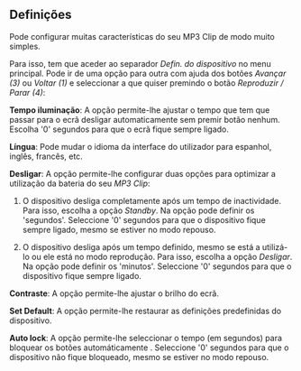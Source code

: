 ## Definições

Pode configurar muitas características do seu MP3 Clip de modo muito simples.

Para isso, tem que aceder ao separador *Defin. do dispositivo* no menu principal. Pode ir de uma opção para outra com ajuda dos botões *Avançar (3)* ou *Voltar (1)* e seleccionar a que quiser premindo o botão *Reproduzir / Parar (4)*:

**Tempo iluminação**: A opção permite-lhe ajustar o tempo que tem que passar para o ecrã desligar automaticamente sem premir botão nenhum. Escolha '0' segundos para que o ecrã fique sempre ligado.

**Língua**: Pode mudar o idioma da interface do utilizador para espanhol, inglês, francês, etc.

**Desligar**: A opção permite-lhe configurar duas opções para optimizar a utilização da bateria do seu *MP3 Clip*: 

1. O dispositivo desliga completamente após um tempo de inactividade. Para isso, escolha a opção *Standby*. Na opção pode definir os 'segundos'. Seleccione '0' segundos para que o dispositivo fique sempre ligado, mesmo se estiver no modo repouso.

2.  O dispositivo desliga após um tempo definido, mesmo se está a utilizá-lo ou ele está no modo reprodução. Para isso, escolha a opção *Desligar*. Na opção pode definir os 'minutos'. Seleccione '0' segundos para que o dispositivo fique sempre ligado.

**Contraste**: A opção permite-lhe ajustar o brilho do ecrã.

**Set Default**: A opção permite-lhe restaurar as definições predefinidas do dispositivo.

**Auto lock**: A opção permite-lhe seleccionar o tempo (em segundos) para bloquear os botões automáticamente . Seleccione '0' segundos para que o dispositivo não fique bloqueado, mesmo se estiver no modo repouso.
